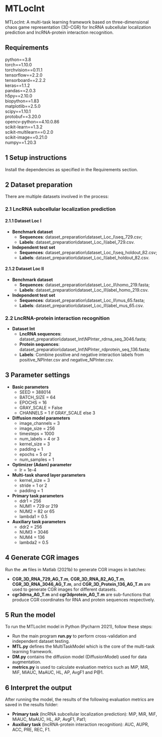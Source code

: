 # MTLocInt
MTLocInt: A multi-task learning framework based on three-dimensional chaos game representation (3D-CGR) for lncRNA subcellular localization prediction and lncRNA-protein interaction recognition.

## Requirements
python==3.8\
torch==1.10.0\
torchvision==0.11.1\
tensorflow==2.2.0\
tensorboard==2.2.2\
keras==1.1.2\
pandas==2.0.3\
h5py==2.10.0\
biopython==1.83\
matplotlib==2.5.0\
scipy==1.10.1\
protobuf==3.20.0\
opencv-python==4.10.0.86\
scikit-learn==1.3.2\
scikit-multilearn==0.2.0\
scikit-image==0.21.0\
numpy==1.20.3

## 1 Setup instructions
Install the dependencies as specified in the Requirements section.

## 2 Dataset preparation
There are multiple datasets involved in the process:
### 2.1 LncRNA subcellular localization prediction
#### 2.1.1 Dataset Loc I
* **Benchmark dataset**
  * **Sequences**: dataset_preparation\dataset_Loc_I\seq_729.csv;
  * **Labels**: dataset_preparation\dataset_Loc_I\label_729.csv.
* **Independent test set**
  * **Sequences**: dataset_preparation\dataset_Loc_I\seq_holdout_82.csv;
  * **Labels**: dataset_preparation\dataset_Loc_I\label_holdout_82.csv.
#### 2.1.2 Dataset Loc II
* **Benchmark dataset**
  * **Sequences**: dataset_preparation\dataset_Loc_II\homo_219.fasta;
  * **Labels**: dataset_preparation\dataset_Loc_II\label_homo_219.csv.
* **Independent test set**
  * **Sequences**: dataset_preparation\dataset_Loc_II\mus_65.fasta;
  * **Labels**: dataset_preparation\dataset_Loc_II\label_mus_65.csv.
### 2.2 LncRNA-protein interaction recognition
* **Dataset Int**
  * **LncRNA sequences**: dataset_preparation\dataset_Int\NPInter_rdrna_seq_3046.fasta;
  * **Protein sequences**: dataset_preparation\dataset_Int\NPInter_rdprotein_seq_136.fasta;
  * **Labels**: Combine positive and negative interaction labels from positive_NPInter.csv and negative_NPInter.csv.

## 3 Parameter settings
* **Basic parameters**
  * SEED = 388014
  * BATCH_SIZE = 64
  * EPOCHS = 16
  * GRAY_SCALE = False
  * CHANNELS = 1 if GRAY_SCALE else 3
* **Diffusion model parameters**
  * image_channels = 3
  * image_size = 256
  * timesteps = 1000
  * num_labels = 4 or 3
  * kernel_size = 3
  * padding = 1
  * epochs = 5 or 2
  * num_samples = 1
* **Optimizer (Adam) parameter**
  * lr = 1e-4
* **Multi-task shared layer parameters**
  * kernel_size = 3
  * stride = 1 or 2
  * padding = 1
* **Primary task parameters**
  * ddr1 = 256
  * NUM1 = 729 or 219
  * NUM2 = 82 or 65
  * lambda1 = 0.5
* **Auxiliary task parameters**
  * ddr2 = 256
  * NUM3 = 3046
  * NUM4 = 136
  * lambda2 = 0.5

## 4 Generate CGR images
Run the **.m** files in Matlab (2021b) to generate CGR images in batches:
* **CGR_3D_RNA_729_AG_T.m**, **CGR_3D_RNA_82_AG_T.m**, **CGR_3D_RNA_3046_AG_T.m**, and **CGR_3D_Protein_136_AG_T.m** are used to generate CGR images for different datasets.
* **cgr3drna_AG_T.m** and **cgr3dprotein_AG_T.m** are sub-functions that produce CGR coordinates for RNA and protein sequences respectively.

## 5 Run the model
To run the MTLocInt model in Python (Pycharm 2021), follow these steps:
* Run the main program **run.py** to perform cross-validation and independent dataset testing.
* **MTL.py** defines the MultiTaskModel which is the core of the multi-task learning framework.
* **DM.py** contains the diffusion model (DiffusionModel) used for data augmentation.
* **metrics.py** is used to calculate evaluation metrics such as MiP, MiR, MiF, MiAUC, MaAUC, HL, AP, AvgF1 and P@1.

## 6 Interpret the output
After running the model, the results of the following evaluation metrics are saved in the results folder:
* **Primary task** (lncRNA subcellular localization prediction): MiP, MiR, MiF, MiAUC, MaAUC, HL, AP, AvgF1, Pat1;
* **Auxiliary task** (lncRNA-protein interaction recognition): AUC, AUPR, ACC, PRE, REC, F1.
